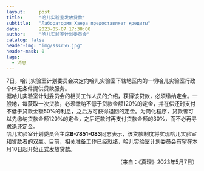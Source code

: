 ```yaml
---
layout:     post
title:      "哈儿实验室发放贷款"
subtitle:   "Лаборатория Хаера предоставляет кредиты"
date:       2023-05-07 17:30:00
author:     "哈儿实验室计划委员会"
catalog: false
header-img: "img/sssr56.jpg"
header-mask: 0
tags:
  - 消息
---
```


7日，哈儿实验室计划委员会决定向哈儿实验室下辖地区内的一切哈儿实验室行政个体无条件提供贷款服务。  
据哈儿实验室计划委员会的相关工作人员的介绍，获得该贷款，必须缴纳定金。一般地，每获取一次贷款，必须缴纳不低于贷款金额120%的定金，并在偿还时支付不低于贷款金额50%的利息，之后方可获得退回的定金。为简化程序，贷款者可以先缴纳贷款金额120%的定金，之后还款时再支付贷款金额的30%，而不必再寻求退还定金。  
哈儿实验室计划委员会主席**В-7851-08З**同志表示，该贷款制度将实现哈儿实验室和贷款者的双赢。目前，相关准备工作已经就绪，哈儿实验室计划委员会有望在本月10日起开始正式发放贷款。
<div style="text-align: right">（来自：《真理》2023年5月7日）</div>